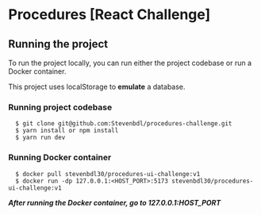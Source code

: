 # Procedures [React Challenge]

## Running the project

To run the project locally, you can run either the project codebase or run a Docker container.

This project uses localStorage to **emulate** a database.

### Running project codebase

```
  $ git clone git@github.com:Stevenbdl/procedures-challenge.git
  $ yarn install or npm install
  $ yarn run dev
```

### Running Docker container

```
  $ docker pull stevenbdl30/procedures-ui-challenge:v1
  $ docker run -dp 127.0.0.1:<HOST_PORT>:5173 stevenbdl30/procedures-ui-challenge:v1
```

***After running the Docker container, go to 127.0.0.1:HOST_PORT***


